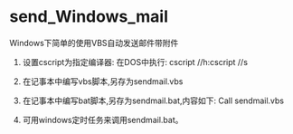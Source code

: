 # send_Windows_mail
Windows下简单的使用VBS自动发送邮件带附件
1.	设置cscript为指定编译器:
    在DOS中执行:  cscript   //h:cscript  //s
2.	在记事本中编写vbs脚本,另存为sendmail.vbs

3. 在记事本中编写bat脚本,另存为sendmail.bat,内容如下:
           Call sendmail.vbs
4. 可用windows定时任务来调用sendmail.bat。

